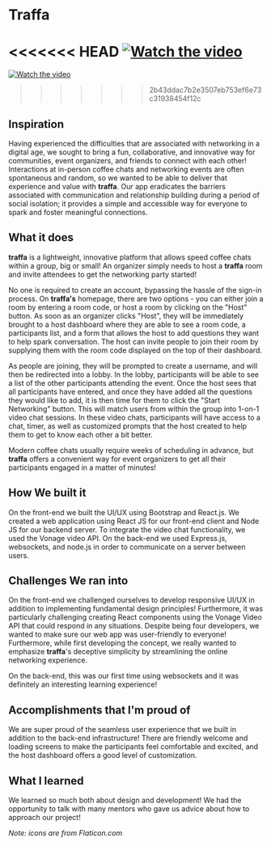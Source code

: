 # Traffa

<<<<<<< HEAD
[![Watch the video](https://imgur.com/a/6iWelAB)](https://youtu.be/2-AxpklraRs)
=======
[![Watch the video](https://challengepost-s3-challengepost.netdna-ssl.com/photos/production/software_photos/001/346/734/datas/gallery.jpg)](https://youtu.be/2-AxpklraRs)
>>>>>>> 2b43ddac7b2e3507eb753ef6e73c31938454f12c

## Inspiration
Having experienced the difficulties that are associated with networking in a digital age, we sought to bring a fun, collaborative, and innovative way for communities, event organizers, and friends to connect with each other! Interactions at in-person coffee chats and networking events are often spontaneous and random, so we wanted to be able to deliver that experience and value with **traffa**. Our app eradicates the barriers associated with communication and relationship building during a period of social isolation; it provides a simple and accessible way for everyone to spark and foster meaningful connections.

## What it does
**traffa** is a lightweight, innovative platform that allows speed coffee chats within a group, big or small! An organizer simply needs to host a **traffa** room and invite attendees to get the networking party started!

No one is required to create an account, bypassing the hassle of the sign-in process. On **traffa's** homepage, there are two options - you can either join a room by entering a room code, or host a room by clicking on the "Host" button. As soon as an organizer clicks "Host", they will be immediately brought to a host dashboard where they are able to see a room code, a participants list, and a form that allows the host to add questions they want to help spark conversation. The host can invite people to join their room by supplying them with the room code displayed on the top of their dashboard. 

As people are joining, they will be prompted to create a username, and will then be redirected into a lobby. In the lobby, participants will be able to see a list of the other participants attending the event. Once the host sees that all participants have entered, and once they have added all the questions they would like to add, it is then time for them to click the "Start Networking" button. This will match users from within the group into 1-on-1 video chat sessions. In these video chats, participants will have access to a chat, timer, as well as customized prompts that the host created to help them to get to know each other a bit better. 
 
Modern coffee chats usually require weeks of scheduling in advance, but **traffa** offers a convenient way for event organizers to get all their participants engaged in a matter of minutes!

## How We built it
On the front-end we built the UI/UX using Bootstrap and React.js. We created a web application using React JS for our front-end client and Node JS for our backend server. To integrate the video chat functionality, we used the Vonage video API. On the back-end we used Express.js, websockets, and node.js in order to communicate on a server between users. 


## Challenges We ran into
On the front-end we challenged ourselves to develop responsive UI/UX in addition to implementing fundamental design principles! Furthermore, it was particularly challenging creating React components using the Vonage Video API that could respond in any situations. Despite being four developers, we wanted to make sure our web app was user-friendly to everyone! Furthermore, while first developing the concept, we really wanted to emphasize **traffa**'s deceptive simplicity by streamlining the online networking experience.

On the back-end, this was our first time using websockets and it was definitely an interesting learning experience! 

## Accomplishments that I'm proud of
We are super proud of the seamless user experience that we built in addition to the back-end infrastructure! There are friendly welcome and loading screens to make the participants feel comfortable and excited, and the host dashboard offers a good level of customization.

## What I learned
We learned so much both about design and development! We had the opportunity to talk with many mentors who gave us advice about how to approach our project! 

_Note: icons are from Flaticon.com_
